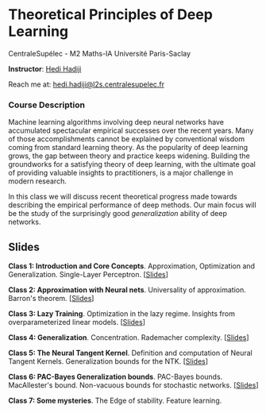 # Theoretical Principles of Deep Learning 

CentraleSupélec - M2 Maths-IA Université Paris-Saclay

**Instructor**: [Hedi Hadiji](https://hedi-hadiji.github.io/) 

Reach me at: hedi.hadiji@l2s.centralesupelec.fr

### Course Description

Machine learning algorithms involving deep neural networks have accumulated spectacular empirical successes over the recent years. Many of those accomplishments cannot be explained by conventional wisdom coming from standard learning theory. As the popularity of deep learning grows, the gap between theory and practice keeps widening. Building the groundworks for a satisfying theory of deep learning, with the ultimate goal of providing valuable insights to practitioners, is a major challenge in modern research.

In this class we will discuss recent theoretical progress made towards describing the empirical performance of deep methods. Our main focus will be the study of the surprisingly good *generalization* ability of deep networks. 

## Slides

<p>
    <strong>Class 1: Introduction and Core Concepts</strong>.
    Approximation, Optimization and Generalization. Single-Layer Perceptron. 
    [<a href=tdl_slides/Lect1.pdf>Slides</a>]
    </br>
</p>

<p>
    <strong>Class 2: Approximation with Neural nets</strong>.
    Universality of approximation. Barron's theorem. 
    [<a href=tdl_slides/Lect2.pdf>Slides</a>]
    </br>
</p>

<p>
    <strong>Class 3: Lazy Training</strong>.
    Optimization in the lazy regime. Insights from overparameterized linear models. 
    [<a href=tdl_slides/Lect3.pdf>Slides</a>]
    </br>
</p>

<p>
    <strong>Class 4: Generalization</strong>.
    Concentration. Rademacher complexity.  
    [<a href=tdl_slides/Lect4.pdf>Slides</a>]
    </br>
</p>

<p>
    <strong>Class 5: The Neural Tangent Kernel</strong>.
    Definition and computation of Neural Tangent Kernels. Generalization
    bounds for the NTK.  
    [<a href=tdl_slides/Lect5.pdf>Slides</a>]
    </br>
</p>

<p>
    <strong>Class 6: PAC-Bayes Generalization bounds</strong>.
    PAC-Bayes bounds. MacAllester's bound. Non-vacuous bounds for stochastic
     networks.
    [<a href=tdl_slides/Lect6.pdf>Slides</a>]
    </br>
</p>

<p>
    <strong>Class 7: Some mysteries</strong>.
    The Edge of stability. Feature learning. 
    </br>
</p>

<!-- ```{tableofcontents}
``` -->
